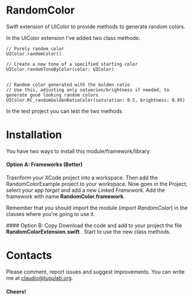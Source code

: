 RandomColor
===========

Swift extension of UIColor to provide methods to generate random colors.

In the UIColor extension I've added two class methods:

	// Purely random color
	UIColor.randomColor()						
	
	// Create a new tone of a specified starting color
	UIColor.randomToneByColor(color: UIColor)
	
	
	// Random color generated with the Golden ratio
	// Use this, adjusting only satuarion/brightness if needed, to generate good looking random colors
	UIColor.RC_randomGoldenRatioColor(saturation: 0.5, brightness: 0.95)

In the test project you can test the two methods


# Installation
You have two ways to install this module/framework/library.

#### Option A: Frameworks (Better)
Trasnform your XCode project into a workspace. Then add the RandomColorExample project to your workspace. Now goes in the Project, select your app *target* and add a new *Linked Framework*. Add the framework with name **RandomColor.framework**.

Remember that you should import the module (*import RandomColor*) in the classes where you're going to use it.

#### Option B: Copy
Download the code and add to your project the file **RandomColorExtension.swift** . Start to use the new class methods.


# Contacts
Please comment, report issues and suggest improvements. You can write me at <claudio@tugulab.org>. 

#### Cheers!
